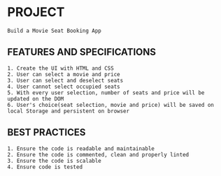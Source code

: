 # PROJECT

    Build a Movie Seat Booking App

## FEATURES AND SPECIFICATIONS

    1. Create the UI with HTML and CSS
    2. User can select a movie and price
    3. User can select and deselect seats
    4. User cannot select occupied seats
    5. With every user selection, number of seats and price will be updated on the DOM
    6. User's choice(seat selection, movie and price) will be saved on local Storage and persistent on browser

## BEST PRACTICES

    1. Ensure the code is readable and maintainable
    2. Ensure the code is commented, clean and properly linted
    3. Ensure the code is scalable
    4. Ensure code is tested
